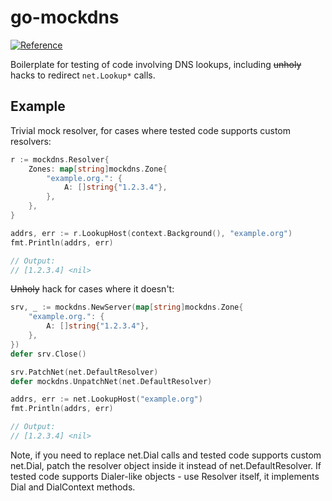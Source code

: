 go-mockdns
============

[![Reference](https://godoc.org/github.com/foxcpp/go-mockdns?status.svg)](https://godoc.org/github.com/foxcpp/go-mockdns)

Boilerplate for testing of code involving DNS lookups, including ~~unholy~~
hacks to redirect `net.Lookup*` calls.

Example
---------

Trivial mock resolver, for cases where tested code supports custom resolvers:
```go
r := mockdns.Resolver{
    Zones: map[string]mockdns.Zone{
        "example.org.": {
            A: []string{"1.2.3.4"},
        },
    },
}

addrs, err := r.LookupHost(context.Background(), "example.org")
fmt.Println(addrs, err)

// Output:
// [1.2.3.4] <nil>
```

~~Unholy~~ hack for cases where it doesn't:
```go
srv, _ := mockdns.NewServer(map[string]mockdns.Zone{
    "example.org.": {
        A: []string{"1.2.3.4"},
    },
})
defer srv.Close()

srv.PatchNet(net.DefaultResolver)
defer mockdns.UnpatchNet(net.DefaultResolver)

addrs, err := net.LookupHost("example.org")
fmt.Println(addrs, err)

// Output:
// [1.2.3.4] <nil>
```

Note, if you need to replace net.Dial calls and tested code supports custom
net.Dial, patch the resolver object inside it instead of net.DefaultResolver.
If tested code supports Dialer-like objects - use Resolver itself, it
implements Dial and DialContext methods.
